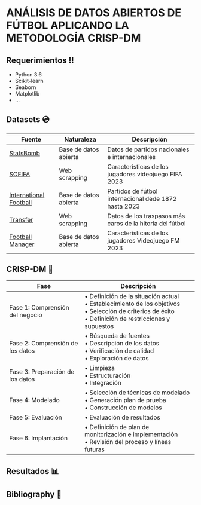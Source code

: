 # ANÁLISIS DE DATOS ABIERTOS DE FÚTBOL APLICANDO LA METODOLOGÍA CRISP-DM





## Requerimientos ‼️
* Python 3.6
* Scikit-learn
* Seaborn
* Matplotlib
* ...

## Datasets 💿
| Fuente                                                                                                                                                                             | Naturaleza            | Descripción                                                |
|------------------------------------------------------------------------------------------------------------------------------------------------------------------------------------|-----------------------|------------------------------------------------------------|
| [StatsBomb](https://statsbomb.com/es/)                                                                                                                                             | Base de datos abierta | Datos de partidos nacionales e internacionales             |
| [SOFIFA](https://sofifa.com)                                                                                                                                                       | Web scrapping         | Características de los jugadores videojuego FIFA 2023      |
| [International Football](https://www.kaggle.com/datasets/martj42/international-football-results-from-1872-to-2017)                                                                 | Base de datos abierta | Partidos de fútbol internacional dede 1872 hasta 2023      |
| [Transfer](https://es.wikipedia.org/wiki/Anexo:Fichajes_más_caros_de_la_historia_del_fútbol#:~:text=Neymar%2C%20el%20fichaje%20más%20caro,del%20Paris%20Saint%2DGermain%20F.%20C.) | Web scrapping         | Datos de los traspasos  más caros de la hitoria del fútbol |
| [Football Manager](https://www.kaggle.com/datasets/platinum22/foot-ball-manager-2023-dataset)                                                                                      | Base de datos abierta | Características de los jugadores Videojuego FM 2023        |

## CRISP-DM 📝
| Fase                               | Descripción                                                                                                      |
| ---------------------------------- | ---------------------------------------------------------------------------------------------------------------- |
| Fase 1: Comprensión del negocio    | • Definición de la situación actual<br>• Establecimiento de los objetivos<br>• Selección de criterios de éxito<br>• Definición de restricciones y supuestos |
| Fase 2: Comprensión de los datos   | • Búsqueda de fuentes<br>• Descripción de los datos<br>• Verificación de calidad<br>• Exploración de datos |
| Fase 3: Preparación de los datos   | • Limpieza<br>• Estructuración<br>• Integración |
| Fase 4: Modelado                   | • Selección de técnicas de modelado<br>• Generación plan de prueba<br>• Construcción de modelos |
| Fase 5: Evaluación                 | • Evaluación de resultados |
| Fase 6: Implantación               | • Definición de plan de monitorización e implementación<br>• Revisión del proceso y líneas futuras |


## Resultados 📊

## Bibliography 📖


